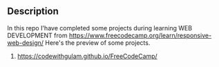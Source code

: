 ## Description

In this repo I'have completed some projects during learning WEB DEVELOPMENT from https://www.freecodecamp.org/learn/responsive-web-design/
Here's the preview of some projects.

  1.  https://codewithgulam.github.io/FreeCodeCamp/
